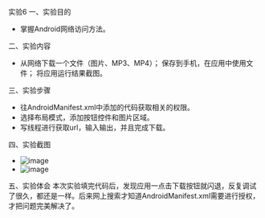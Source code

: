 实验6
一、实验目的
+ 掌握Android网络访问方法。

二、实验内容
+ 从网络下载一个文件（图片、MP3、MP4）； 保存到手机，在应用中使用文件； 将应用运行结果截图。

三、实验步骤
+ 往AndroidManifest.xml中添加的代码获取相关的权限。
+ 选择布局模式，添加按钮控件和图片区域。
+ 写线程进行获取url，输入输出，并且完成下载。

四、实验截图
+ ![image](https://github.com/uzi-up/android-labs-2018/blob/master/soft1614080902401/%E5%AE%9E%E9%AA%8C6/%E5%BE%AE%E4%BF%A1%E5%9B%BE%E7%89%87_20180601140816.png)
+ ![image](https://github.com/uzi-up/android-labs-2018/blob/master/soft1614080902401/%E5%AE%9E%E9%AA%8C6/%E5%BE%AE%E4%BF%A1%E5%9B%BE%E7%89%87_20180601140825.jpg)

五、实验体会
   本次实验填完代码后，发现应用一点击下载按钮就闪退，反复调试了很久，都还是一样。后来网上搜索才知道AndroidManifest.xml需要进行授权，才把问题完美解决了。
